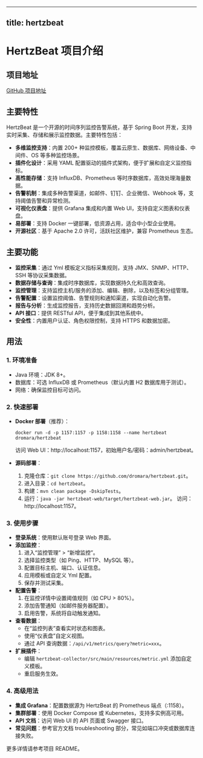 
---
title: hertzbeat
---

# HertzBeat 项目介绍

## 项目地址
[GitHub 项目地址](https://github.com/dromara/hertzbeat/blob/master/README_CN.md)

## 主要特性
HertzBeat 是一个开源的时间序列监控告警系统，基于 Spring Boot 开发，支持实时采集、存储和展示监控数据。主要特性包括：
- **多维监控支持**：内置 200+ 种监控模板，覆盖云原生、数据库、网络设备、中间件、OS 等多种监控场景。
- **插件化设计**：采用 YAML 配置驱动的插件式架构，便于扩展和自定义监控指标。
- **高性能存储**：支持 InfluxDB、Prometheus 等时序数据库，高效处理海量数据。
- **告警机制**：集成多种告警渠道，如邮件、钉钉、企业微信、Webhook 等，支持阈值告警和异常检测。
- **可视化仪表盘**：提供 Grafana 集成和内置 Web UI，支持自定义图表和仪表盘。
- **易部署**：支持 Docker 一键部署，低资源占用，适合中小型企业使用。
- **开源社区**：基于 Apache 2.0 许可，活跃社区维护，兼容 Prometheus 生态。

## 主要功能
- **监控采集**：通过 Yml 模板定义指标采集规则，支持 JMX、SNMP、HTTP、SSH 等协议采集数据。
- **数据存储与查询**：集成时序数据库，实现数据持久化和高效查询。
- **监控管理**：支持监控主机/服务的添加、编辑、删除，以及标签和分组管理。
- **告警配置**：设置监控阈值、告警规则和通知渠道，实现自动化告警。
- **报告与分析**：生成监控报告，支持历史数据回溯和趋势分析。
- **API 接口**：提供 RESTful API，便于集成到其他系统中。
- **安全性**：内置用户认证、角色权限控制，支持 HTTPS 和数据加密。

## 用法
### 1. 环境准备
- Java 环境：JDK 8+。
- 数据库：可选 InfluxDB 或 Prometheus（默认内置 H2 数据库用于测试）。
- 网络：确保监控目标可访问。

### 2. 快速部署
- **Docker 部署**（推荐）：
  ```
  docker run -d -p 1157:1157 -p 1158:1158 --name hertzbeat dromara/hertzbeat
  ```
  访问 Web UI：http://localhost:1157，初始用户名/密码：admin/hertzbeat。

- **源码部署**：
  1. 克隆仓库：`git clone https://github.com/dromara/hertzbeat.git`。
  2. 进入目录：`cd hertzbeat`。
  3. 构建：`mvn clean package -DskipTests`。
  4. 运行：`java -jar hertzbeat-web/target/hertzbeat-web.jar`。
  访问：http://localhost:1157。

### 3. 使用步骤
- **登录系统**：使用默认账号登录 Web 界面。
- **添加监控**：
  1. 进入“监控管理” > “新增监控”。
  2. 选择监控类型（如 Ping、HTTP、MySQL 等）。
  3. 配置目标主机、端口、认证信息。
  4. 应用模板或自定义 Yml 配置。
  5. 保存并测试采集。
- **配置告警**：
  1. 在监控详情中设置阈值规则（如 CPU > 80%）。
  2. 添加告警通知（如邮件服务器配置）。
  3. 启用告警，系统将自动触发通知。
- **查看数据**：
  - 在“监控列表”查看实时状态和图表。
  - 使用“仪表盘”自定义视图。
  - 通过 API 查询数据：`/api/v1/metrics/query?metric=xxx`。
- **扩展插件**：
  - 编辑 `hertzbeat-collector/src/main/resources/metric.yml` 添加自定义模板。
  - 重启服务生效。

### 4. 高级用法
- **集成 Grafana**：配置数据源为 HertzBeat 的 Prometheus 端点（:1158）。
- **集群部署**：使用 Docker Compose 或 Kubernetes，支持多实例高可用。
- **API 文档**：访问 Web UI 的 API 页面或 Swagger 接口。
- **常见问题**：参考官方文档 troubleshooting 部分，常见如端口冲突或数据库连接失败。

更多详情请参考项目 README。